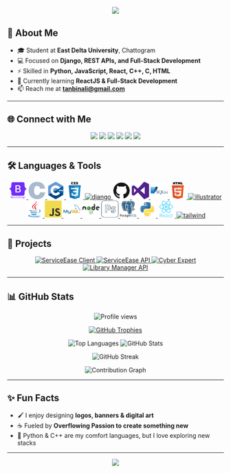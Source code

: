 <p align="center">
  <img src="https://capsule-render.vercel.app/api?type=waving&color=2ecc71&height=250&section=header&text=MD.%20Tanbin%20Ali&fontSize=60&fontColor=ffffff&animation=fadeIn&fontAlignY=38&desc=Software%20Developer&descAlignY=55&descAlign=50"/>
</p>

## 🌟 About Me  

- 🎓 Student at **East Delta University**, Chattogram 
- 💻 Focused on **Django, REST APIs, and Full-Stack Development**  
- ⚡ Skilled in **Python, JavaScript, React, C++, C, HTML**  
- 🌱 Currently learning **ReactJS & Full-Stack Development**  
- 📫 Reach me at **tanbinali@gmail.com**  

---

## 🌐 Connect with Me  

<p align="center">
  <a href="mailto:tanbinali@gmail.com" target="blank"><img src="https://img.shields.io/badge/Gmail-2ecc71?style=for-the-badge&logo=gmail&logoColor=white"/></a>
  <a href="https://linkedin.com/in/mdtanbinali" target="blank"><img src="https://img.shields.io/badge/LinkedIn-2ecc71?style=for-the-badge&logo=linkedin&logoColor=white"/></a>
  <a href="https://instagram.com/taikonotenshi" target="blank"><img src="https://img.shields.io/badge/Instagram-2ecc71?style=for-the-badge&logo=instagram&logoColor=white"/></a>
  <a href="https://www.youtube.com/c/taikoplayz" target="blank"><img src="https://img.shields.io/badge/YouTube-2ecc71?style=for-the-badge&logo=youtube&logoColor=white"/></a>
  <a href="https://www.hackerrank.com/tanbinali" target="blank"><img src="https://img.shields.io/badge/HackerRank-2ecc71?style=for-the-badge&logo=hackerrank&logoColor=white"/></a>
  <a href="https://codeforces.com/profile/tanbinali" target="blank"><img src="https://img.shields.io/badge/Codeforces-2ecc71?style=for-the-badge&logo=codeforces&logoColor=white"/></a>
</p>

---

## 🛠️ Languages & Tools  
<p align="center"> 
<a href="https://getbootstrap.com" target="_blank" rel="noreferrer"> <img src="https://raw.githubusercontent.com/devicons/devicon/master/icons/bootstrap/bootstrap-plain-wordmark.svg" alt="bootstrap" width="40" height="40" style="filter: drop-shadow(0 0 1px #ffffff);"/> </a> 
<a href="https://www.cprogramming.com/" target="_blank" rel="noreferrer"> <img src="https://raw.githubusercontent.com/devicons/devicon/master/icons/c/c-original.svg" alt="c" width="40" height="40" style="filter: drop-shadow(0 0 1px #ffffff);"/> </a> 
<a href="https://www.w3schools.com/cpp/" target="_blank" rel="noreferrer"> <img src="https://raw.githubusercontent.com/devicons/devicon/master/icons/cplusplus/cplusplus-original.svg" alt="cplusplus" width="40" height="40" style="filter: drop-shadow(0 0 1px #ffffff);"/> </a> 
<a href="https://www.w3schools.com/css/" target="_blank" rel="noreferrer"> <img src="https://raw.githubusercontent.com/devicons/devicon/master/icons/css3/css3-original-wordmark.svg" alt="css3" width="40" height="40" style="filter: drop-shadow(0 0 1px #ffffff);"/> </a> 
<a href="https://www.djangoproject.com/" target="_blank" rel="noreferrer"> <img src="https://cdn.worldvectorlogo.com/logos/django.svg" alt="django" width="40" height="40" style="filter: drop-shadow(0 0 1px #ffffff);"/> </a> 
<a href="https://github.com/" target="_blank" rel="noreferrer"> <img src="https://raw.githubusercontent.com/devicons/devicon/master/icons/github/github-original.svg" alt="github" width="40" height="40" style="filter: drop-shadow(0 0 1px #ffffff);"/> </a>
<a href="https://visualstudio.microsoft.com/" target="_blank" rel="noreferrer"> <img src="https://raw.githubusercontent.com/devicons/devicon/master/icons/visualstudio/visualstudio-plain.svg" alt="visualstudio" width="40" height="40" style="filter: drop-shadow(0 0 1px #ffffff);"/> </a>
<a href="https://www.sqlite.org/" target="_blank" rel="noreferrer"> <img src="https://raw.githubusercontent.com/devicons/devicon/master/icons/sqlite/sqlite-original-wordmark.svg" alt="sqlite" width="40" height="40" style="filter: drop-shadow(0 0 1px #ffffff);"/> </a>
<a href="https://www.w3.org/html/" target="_blank" rel="noreferrer"> <img src="https://raw.githubusercontent.com/devicons/devicon/master/icons/html5/html5-original-wordmark.svg" alt="html5" width="40" height="40" style="filter: drop-shadow(0 0 1px #ffffff);"/> </a> 
<a href="https://www.adobe.com/in/products/illustrator.html" target="_blank" rel="noreferrer"> <img src="https://www.vectorlogo.zone/logos/adobe_illustrator/adobe_illustrator-icon.svg" alt="illustrator" width="40" height="40" style="filter: drop-shadow(0 0 1px #ffffff);"/> </a> 
<a href="https://www.java.com" target="_blank" rel="noreferrer"> <img src="https://raw.githubusercontent.com/devicons/devicon/master/icons/java/java-original.svg" alt="java" width="40" height="40" style="filter: drop-shadow(0 0 1px #ffffff);"/> </a> 
<a href="https://developer.mozilla.org/en-US/docs/Web/JavaScript" target="_blank" rel="noreferrer"> <img src="https://raw.githubusercontent.com/devicons/devicon/master/icons/javascript/javascript-original.svg" alt="javascript" width="40" height="40" style="filter: drop-shadow(0 0 1px #ffffff);"/> </a> 
<a href="https://www.mysql.com/" target="_blank" rel="noreferrer"> <img src="https://raw.githubusercontent.com/devicons/devicon/master/icons/mysql/mysql-original-wordmark.svg" alt="mysql" width="40" height="40" style="filter: drop-shadow(0 0 1px #ffffff);"/> </a> 
<a href="https://nodejs.org" target="_blank" rel="noreferrer"> <img src="https://raw.githubusercontent.com/devicons/devicon/master/icons/nodejs/nodejs-original-wordmark.svg" alt="nodejs" width="40" height="40" style="filter: drop-shadow(0 0 1px #ffffff);"/> </a> 
<a href="https://www.photoshop.com/en" target="_blank" rel="noreferrer"> <img src="https://raw.githubusercontent.com/devicons/devicon/master/icons/photoshop/photoshop-line.svg" alt="photoshop" width="40" height="40" style="filter: drop-shadow(0 0 1px #ffffff);"/> </a> 
<a href="https://www.postgresql.org" target="_blank" rel="noreferrer"> <img src="https://raw.githubusercontent.com/devicons/devicon/master/icons/postgresql/postgresql-original-wordmark.svg" alt="postgresql" width="40" height="40" style="filter: drop-shadow(0 0 1px #ffffff);"/> </a> 
<a href="https://www.python.org" target="_blank" rel="noreferrer"> <img src="https://raw.githubusercontent.com/devicons/devicon/master/icons/python/python-original.svg" alt="python" width="40" height="40" style="filter: drop-shadow(0 0 1px #ffffff);"/> </a> 
<a href="https://reactjs.org/" target="_blank" rel="noreferrer"> <img src="https://raw.githubusercontent.com/devicons/devicon/master/icons/react/react-original-wordmark.svg" alt="react" width="40" height="40" style="filter: drop-shadow(0 0 1px #ffffff);"/> </a> 
<a href="https://tailwindcss.com/" target="_blank" rel="noreferrer"> <img src="https://www.vectorlogo.zone/logos/tailwindcss/tailwindcss-icon.svg" alt="tailwind" width="40" height="40" style="filter: drop-shadow(0 0 1px #ffffff);"/> </a> 
</p>

---

## 🚀 Projects  

<p align="center">
  <a href="https://service-ease-client.vercel.app/" target="_blank">
    <img src="https://img.shields.io/badge/ServiceEase%20Client-2ecc71?style=for-the-badge&logo=vercel&logoColor=white" alt="ServiceEase Client"/>
  </a>
  <a href="https://serviceease-pi.vercel.app/" target="_blank">
    <img src="https://img.shields.io/badge/ServiceEase%20API-2ecc71?style=for-the-badge&logo=vercel&logoColor=white" alt="ServiceEase API"/>
  </a>
  <a href="https://cyber-expert-tawny.vercel.app/" target="_blank">
    <img src="https://img.shields.io/badge/Cyber%20Expert-2ecc71?style=for-the-badge&logo=vercel&logoColor=white" alt="Cyber Expert"/>
  </a>
  <a href="https://vercel.com/tanbinalis-projects/library-manager-api/8JVJt66fVUePEu6bXf7Q18cZcXSP" target="_blank">
    <img src="https://img.shields.io/badge/Library%20Manager%20API-2ecc71?style=for-the-badge&logo=vercel&logoColor=white" alt="Library Manager API"/>
  </a>
</p>

---

## 📊 GitHub Stats  
<p align="center">
  <img src="https://komarev.com/ghpvc/?username=tanbinali&label=Profile%20views&color=2ecc71&style=flat" alt="Profile views" />
</p>

<p align="center">
  <a href="https://github.com/ryo-ma/github-profile-trophy">
    <img src="https://github-profile-trophy.vercel.app/?username=tanbinali&theme=matrix&no-frame=true&margin-w=10&margin-h=10" alt="GitHub Trophies" />
  </a>
</p>

<p align="center">
  <img src="https://github-readme-stats.vercel.app/api/top-langs?username=tanbinali&show_icons=true&locale=en&layout=compact&theme=tokyonight&hide_border=true&title_color=2ecc71" alt="Top Languages" height="160"/>
  <img src="https://github-readme-stats.vercel.app/api?username=tanbinali&show_icons=true&locale=en&theme=tokyonight&hide_border=true&title_color=2ecc71&icon_color=2ecc71" alt="GitHub Stats" height="160"/>
</p>

<p align="center">
  <img src="https://github-readme-streak-stats.herokuapp.com/?user=tanbinali&theme=tokyonight&hide_border=true&ring=2ecc71&currStreakLabel=2ecc71" alt="GitHub Streak" height="170"/>
</p>

<p align="center">
  <img src="https://github-readme-activity-graph.vercel.app/graph?username=tanbinali&theme=react-dark&hide_border=true&area=true&color=2ecc71&line=2ecc71&point=2ecc71" alt="Contribution Graph"/>
</p>

---

## ✨ Fun Facts  
- 🖌️ I enjoy designing **logos, banners & digital art**  
- ☕ Fueled by **Overflowing Passion to create something new**  
- 🐍 Python & C++ are my comfort languages, but I love exploring new stacks  

---

<p align="center">
  <img src="https://capsule-render.vercel.app/api?type=waving&color=2ecc71&height=120&section=footer"/>
</p>
